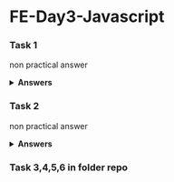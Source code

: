 # FE-Day3-Javascript

### Task 1
non practical answer
<details><summary><b>Answers</b></summary>

1. Take index 2 from array:

    ```diff
    + console.log("array ="+ lengkap_arr[2]);
    ```

2. Show from if statement:

    ```diff
    + terdaftar = true;
       if (terdaftar === true){
        console.log(nama + " terdaftar sebagai kegiatan kampus merdeka");
       }
    ```
 
 3. Call perkenalan func :

    ```diff
    + perkenalan();
    ```

4. Edit the code so the outputs as an image below:<br>
![image](https://user-images.githubusercontent.com/38674801/191489910-5ade9a56-858d-4c6b-924e-c86dedeefb7b.png)

    ```sh
     check the code on Task1-2.js
    ```

</details>

### Task 2
non practical answer
<details><summary><b>Answers</b></summary>

1. Why line 21,22,23 on image bellow not shown:
![image](https://user-images.githubusercontent.com/38674801/191491688-6e9c3afc-66b9-4f4a-aec7-2e699caa8384.png)

    ```diff
      let terdaftar = false;
    - because, the value of terdaftar is false. And if statement needed true value to execute the console log
    ```

2. Why line 26 error:
![image](https://user-images.githubusercontent.com/38674801/191492477-62f76e24-f80e-4d74-956f-12f3b5c148de.png)

    ```sh
    because const is a block-scoped, value in variable nama cant changes over reassignment
    ```
 
 3. Comment line 26 and still getting error on line 28, why? :
 ![image](https://user-images.githubusercontent.com/38674801/191493807-ced0ad9f-391b-45bc-bfc8-e2323bf731b3.png)

    ```sh
    because variable asal only declared locally in perkenalan func, 
    ```

</details>

### Task 3,4,5,6 in folder repo

